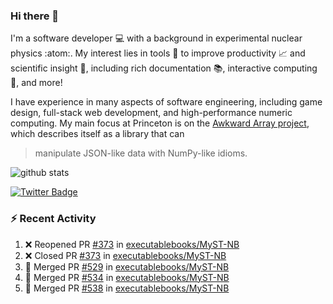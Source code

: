 ### Hi there 👋 

I'm a software developer 💻 with a background in experimental nuclear physics :atom:. My interest lies in tools :wrench: to improve productivity :chart_with_upwards_trend: and scientific insight :telescope:, including rich documentation 📚, interactive computing 🧮, and more! 

I have experience in many aspects of software engineering, including game design, full-stack web development, and high-performance numeric computing. My main focus at Princeton is on the [Awkward Array project](awkward-array.org/), which describes itself as a library that can 
> manipulate JSON-like data with NumPy-like idioms.

![github stats](https://github-readme-stats.vercel.app/api?username=agoose77&show_icons=true&hide_rank=true&hide_title=true&bg_color=30,e76445,904e95&text_color=efe3ec&icon_color=efe3ec)
<!--
**agoose77/agoose77** is a ✨ _special_ ✨ repository because its `README.md` (this file) appears on your GitHub profile.

Here are some ideas to get you started:

- 🔭 I’m currently working on ...
- 🌱 I’m currently learning ...
- 👯 I’m looking to collaborate on ...
- 🤔 I’m looking for help with ...
- 💬 Ask me about ...
- 📫 How to reach me: ...
- 😄 Pronouns: ...
- ⚡ Fun fact: ...
-->

[![Twitter Badge](https://img.shields.io/twitter/follow/agoose77?style=flat-square&logo=Twitter&logoColor=white&color=cornflowerblue)](https://twitter.com/agoose77)

### :zap: Recent Activity

<!--START_SECTION:activity-->
1. ❌ Reopened PR [#373](https://github.com/executablebooks/MyST-NB/pull/373) in [executablebooks/MyST-NB](https://github.com/executablebooks/MyST-NB)
2. ❌ Closed PR [#373](https://github.com/executablebooks/MyST-NB/pull/373) in [executablebooks/MyST-NB](https://github.com/executablebooks/MyST-NB)
3. 🎉 Merged PR [#529](https://github.com/executablebooks/MyST-NB/pull/529) in [executablebooks/MyST-NB](https://github.com/executablebooks/MyST-NB)
4. 🎉 Merged PR [#534](https://github.com/executablebooks/MyST-NB/pull/534) in [executablebooks/MyST-NB](https://github.com/executablebooks/MyST-NB)
5. 🎉 Merged PR [#538](https://github.com/executablebooks/MyST-NB/pull/538) in [executablebooks/MyST-NB](https://github.com/executablebooks/MyST-NB)
<!--END_SECTION:activity-->
